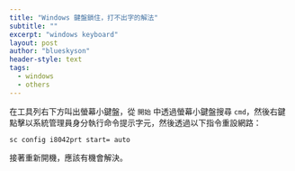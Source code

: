 ```yaml
---
title: "Windows 鍵盤鎖住，打不出字的解法"
subtitle: ""
excerpt: "windows keyboard"
layout: post
author: "blueskyson"
header-style: text
tags:
  - windows
  - others
---
```


在工具列右下方叫出螢幕小鍵盤，從 `開始` 中透過螢幕小鍵盤搜尋 `cmd`，然後右鍵點擊以系統管理員身分執行命令提示字元，然後透過以下指令重設網路：

```non
sc config i8042prt start= auto
```

接著重新開機，應該有機會解決。